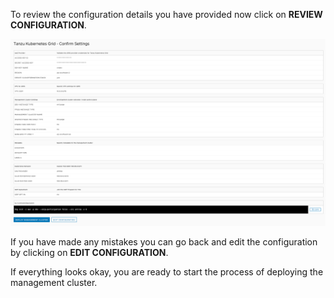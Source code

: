 To review the configuration details you have provided now click on **REVIEW CONFIGURATION**.

![](images/review-configuration-form.png)

If you have made any mistakes you can go back and edit the configuration by clicking on **EDIT CONFIGURATION**.

If everything looks okay, you are ready to start the process of deploying the management cluster.
